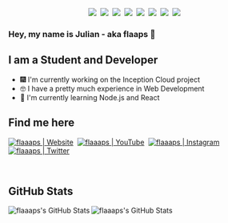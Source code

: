 <p align="center">
  <img src="https://img.shields.io/badge/html5%20-%23E34F26.svg?&style=for-the-badge&logo=html5&logoColor=white"/>&nbsp;
  <img src="https://img.shields.io/badge/css3%20-%231572B6.svg?&style=for-the-badge&logo=css3&logoColor=white"/>&nbsp;
  <img src="https://img.shields.io/badge/node.js%20-%2343853D.svg?&style=for-the-badge&logo=node.js&logoColor=white"/>&nbsp;
  <img src="https://img.shields.io/badge/javascript%20-%23323330.svg?&style=for-the-badge&logo=javascript&logoColor=%23F7DF1E"/>&nbsp;
  <img src="https://img.shields.io/badge/express.js%20-%23404d59.svg?&style=for-the-badge"/>&nbsp;
  <img src="https://img.shields.io/badge/git%20-%23F05033.svg?&style=for-the-badge&logo=git&logoColor=white"/>&nbsp;
  <img src="https://img.shields.io/badge/github%20-%23121011.svg?&style=for-the-badge&logo=github&logoColor=white"/>&nbsp;
  <img src ="https://img.shields.io/badge/MongoDB-%234ea94b.svg?&style=for-the-badge&logo=mongodb&logoColor=white"/>
</p>

### Hey, my name is Julian - aka flaaps 👋

## I am a Student and Developer
- 🎆 I'm currently working on the Inception Cloud project
- 🤓 I have a pretty much experience in Web Development
- 🌱 I'm currently learning Node.js and React

## Find me here

[<img alt="flaaaps | Website" src="https://img.shields.io/static/v1?label=Website&message=flaaaps&color=a55eea&style=for-the-badge&logo=none" />][website]&nbsp;
[<img alt="flaaaps | YouTube" src="https://img.shields.io/badge/YouTube-FF0000?style=for-the-badge&logo=youtube&logoColor=white" />][youtube]&nbsp;
[<img alt="flaaaps | Instagram" src="https://img.shields.io/badge/Instagram-E4405F?style=for-the-badge&logo=instagram&logoColor=white" />][instagram]&nbsp;
[<img alt="flaaaps | Twitter" src="https://img.shields.io/badge/Twitter-1DA1F2?style=for-the-badge&logo=twitter&logoColor=white" />][twitter]&nbsp;

<br/>

## GitHub Stats

<img align="left" alt="flaaaps's GitHub Stats" src="https://github-readme-stats.vercel.app/api?username=flaaaps&show_icons=true&hide_border=true&count_private=true&theme=ayu-mirage">
<img align="left" alt="flaaaps's GitHub Stats" src="https://github-readme-stats.vercel.app/api/top-langs/?username=flaaaps&hide_border=true&count_private=true&theme=ayu-mirage">

[website]: https://wening.me
[youtube]: https://www.youtube.com/channel/UCWF6V6hbXWRgSme8Ay4TsWQ
[twitter]: https://twitter.com/jvliix
[instagram]: https://www.instagram.com/flaaaps/
